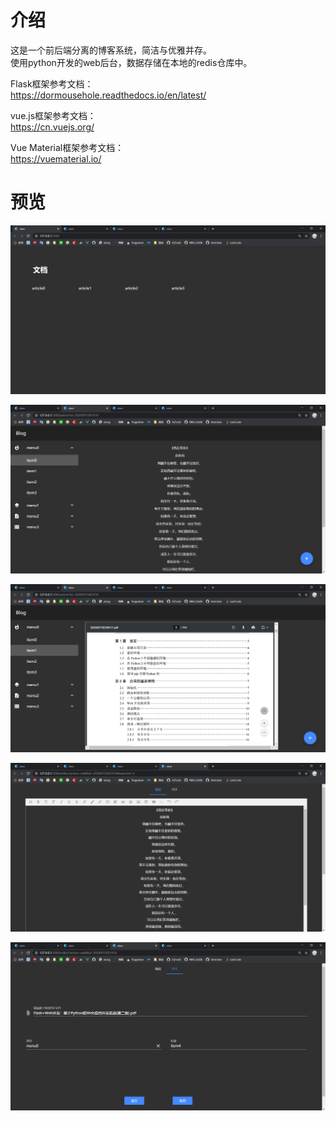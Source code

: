# 介绍
这是一个前后端分离的博客系统，简洁与优雅并存。  
使用python开发的web后台，数据存储在本地的redis仓库中。  

Flask框架参考文档：  
https://dormousehole.readthedocs.io/en/latest/   

vue.js框架参考文档：  
https://cn.vuejs.org/

Vue Material框架参考文档：  
https://vuematerial.io/

# 预览
![preview](doc/Preview0.png)

![preview](doc/Preview1.png)

![preview](doc/Preview2.png)

![preview](doc/Preview3.png)

![preview](doc/Preview4.png)

